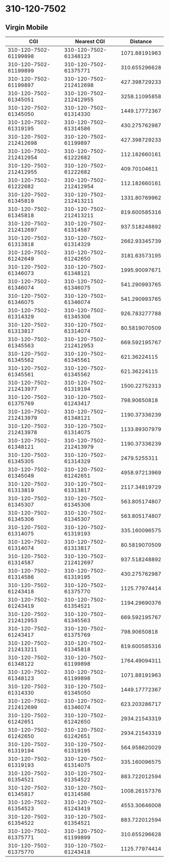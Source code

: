 # 310-120-7502
## Virgin Mobile


| CGI | Nearest CGI | Distance |
|-----|-------------|----------|
| 310-120-7502-61199898 | 310-120-7502-61348123 | 1071.88191963 |
| 310-120-7502-61199899 | 310-120-7502-61375771 | 310.655296628 |
| 310-120-7502-61199897 | 310-120-7502-212412698 | 427.398729233 |
| 310-120-7502-61345051 | 310-120-7502-212412955 | 3258.11095858 |
| 310-120-7502-61345050 | 310-120-7502-61314330 | 1449.17772367 |
| 310-120-7502-61319195 | 310-120-7502-61314586 | 430.275762987 |
| 310-120-7502-212412698 | 310-120-7502-61199897 | 427.398729233 |
| 310-120-7502-212412954 | 310-120-7502-61222682 | 112.182660161 |
| 310-120-7502-212412955 | 310-120-7502-61222682 | 409.70104611 |
| 310-120-7502-61222682 | 310-120-7502-212412954 | 112.182660161 |
| 310-120-7502-61345819 | 310-120-7502-212413211 | 1331.80769962 |
| 310-120-7502-61345818 | 310-120-7502-212413211 | 819.600585316 |
| 310-120-7502-212412697 | 310-120-7502-61314587 | 937.518248892 |
| 310-120-7502-61313818 | 310-120-7502-61314329 | 2662.93345739 |
| 310-120-7502-61242649 | 310-120-7502-61242650 | 3181.63573195 |
| 310-120-7502-61346073 | 310-120-7502-61348121 | 1995.90097671 |
| 310-120-7502-61346074 | 310-120-7502-61346075 | 541.290993765 |
| 310-120-7502-61346075 | 310-120-7502-61346074 | 541.290993765 |
| 310-120-7502-61314329 | 310-120-7502-61345306 | 926.783277788 |
| 310-120-7502-61313817 | 310-120-7502-61314074 | 80.5819070509 |
| 310-120-7502-61345563 | 310-120-7502-212412953 | 669.592195767 |
| 310-120-7502-61345562 | 310-120-7502-61345561 | 621.36224115 |
| 310-120-7502-61345561 | 310-120-7502-61345562 | 621.36224115 |
| 310-120-7502-212413977 | 310-120-7502-61319194 | 1500.22752313 |
| 310-120-7502-61375769 | 310-120-7502-61243417 | 798.90650818 |
| 310-120-7502-212413979 | 310-120-7502-61348121 | 1190.37336239 |
| 310-120-7502-212413978 | 310-120-7502-61314075 | 1133.89307979 |
| 310-120-7502-61348121 | 310-120-7502-212413979 | 1190.37336239 |
| 310-120-7502-61345305 | 310-120-7502-61314329 | 2479.5255311 |
| 310-120-7502-61345049 | 310-120-7502-61242651 | 4958.97213969 |
| 310-120-7502-61313819 | 310-120-7502-61313817 | 2117.34819729 |
| 310-120-7502-61345307 | 310-120-7502-61345306 | 563.805174807 |
| 310-120-7502-61345306 | 310-120-7502-61345307 | 563.805174807 |
| 310-120-7502-61314075 | 310-120-7502-61319193 | 335.160096575 |
| 310-120-7502-61314074 | 310-120-7502-61313817 | 80.5819070509 |
| 310-120-7502-61314587 | 310-120-7502-212412697 | 937.518248892 |
| 310-120-7502-61314586 | 310-120-7502-61319195 | 430.275762987 |
| 310-120-7502-61243418 | 310-120-7502-61375770 | 1125.77974414 |
| 310-120-7502-61243419 | 310-120-7502-61354521 | 1194.29690376 |
| 310-120-7502-212412953 | 310-120-7502-61345563 | 669.592195767 |
| 310-120-7502-61243417 | 310-120-7502-61375769 | 798.90650818 |
| 310-120-7502-212413211 | 310-120-7502-61345818 | 819.600585316 |
| 310-120-7502-61348122 | 310-120-7502-61199898 | 1764.49094311 |
| 310-120-7502-61348123 | 310-120-7502-61199898 | 1071.88191963 |
| 310-120-7502-61314330 | 310-120-7502-61345050 | 1449.17772367 |
| 310-120-7502-212412699 | 310-120-7502-61346074 | 623.203286717 |
| 310-120-7502-61242651 | 310-120-7502-61242650 | 2934.21543319 |
| 310-120-7502-61242650 | 310-120-7502-61242651 | 2934.21543319 |
| 310-120-7502-61319194 | 310-120-7502-61319195 | 564.958620029 |
| 310-120-7502-61319193 | 310-120-7502-61314075 | 335.160096575 |
| 310-120-7502-61354521 | 310-120-7502-61354522 | 883.722012594 |
| 310-120-7502-61345817 | 310-120-7502-61314586 | 1008.26157376 |
| 310-120-7502-61354523 | 310-120-7502-61243419 | 4553.30646008 |
| 310-120-7502-61354522 | 310-120-7502-61354521 | 883.722012594 |
| 310-120-7502-61375771 | 310-120-7502-61199899 | 310.655296628 |
| 310-120-7502-61375770 | 310-120-7502-61243418 | 1125.77974414 |

